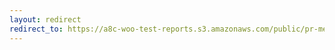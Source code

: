 ```yaml
---
layout: redirect
redirect_to: https://a8c-woo-test-reports.s3.amazonaws.com/public/pr-merge/39950/api/index.html
---
```

